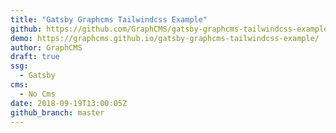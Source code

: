 ```yaml
---
title: "Gatsby Graphcms Tailwindcss Example"
github: https://github.com/GraphCMS/gatsby-graphcms-tailwindcss-example
demo: https://graphcms.github.io/gatsby-graphcms-tailwindcss-example/
author: GraphCMS
draft: true
ssg:
  - Gatsby
cms:
  - No Cms
date: 2018-09-19T13:00:05Z
github_branch: master
---
```

